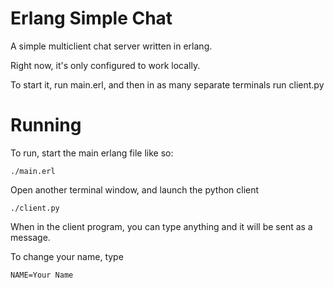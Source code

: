 Erlang Simple Chat
==================

A simple multiclient chat server written in erlang.


Right now, it's only configured to work locally.


To start it, run main.erl, and then in as many separate terminals
run client.py




Running
=======


To run, start the main erlang file like so:

    ./main.erl


Open another terminal window, and launch the python client

    ./client.py

When in the client program, you can type anything and it will be sent as a message.

To change your name, type

    NAME=Your Name
